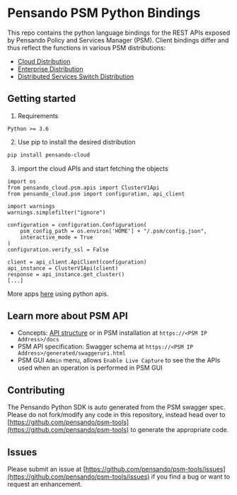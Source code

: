 # Pensando PSM Python Bindings
This repo contains the python language bindings for the REST APIs exposed by Pensando Policy and Services Manager (PSM). Client bindings differ and thus reflect the functions in various PSM distributions:
* [Cloud Distribution](src_cloud/pensando_cloud/README.md)
* [Enterprise Distribution](src_ent/pensando_ent/README.md)
* [Distributed Services Switch Distribution](src_dss/pensando_dss/README.md)

## Getting started

1. Requirements

```
Python >= 3.6
```

2. Use pip to install the desired distribution

```sh
pip install pensando-cloud
```

3. import the cloud APIs and start fetching the objects

```
import os
from pensando_cloud.psm.apis import ClusterV1Api
from pensando_cloud.psm import configuration, api_client

import warnings
warnings.simplefilter("ignore")

configuration = configuration.Configuration(
    psm_config_path = os.environ['HOME'] + "/.psm/config.json",
    interactive_mode = True
)
configuration.verify_ssl = False

client = api_client.ApiClient(configuration)
api_instance = ClusterV1Api(client)
response = api_instance.get_cluster()
[...]
```

More apps [here](https://github.com/pensando/psm-tools/tree/main/pyclient/apps) using python apis.

## Learn more about PSM API
* Concepts: [API structure](docs/PSMAPU.md) or in PSM installation at `https://<PSM IP Address>/docs`
* PSM API specification: Swagger schema at `https://<PSM IP Address>/generated/swaggeruri.html`
* PSM GUI `Admin` menu, allows `Enable Live Capture` to see the the APIs used when an operation is performed in PSM GUI

## Contributing
The Pensando Python SDK is auto generated from the PSM swagger spec. Please do not fork/modify any code in this repository, instead head over to [https://github.com/pensando/psm-tools](https://github.com/pensando/psm-tools) to generate the appropriate code.

## Issues
Please submit an issue at [https://github.com/pensando/psm-tools/issues](https://github.com/pensando/psm-tools/issues) if you find a bug or want to request an enhancement.

